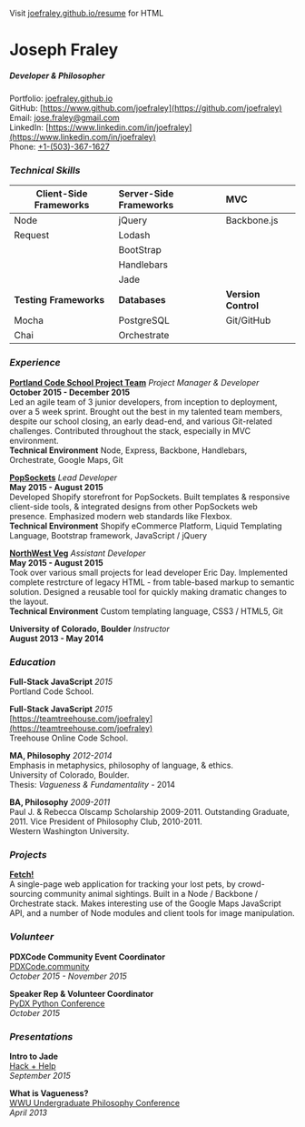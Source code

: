 Visit [joefraley.github.io/resume](joefraley.github.io/resume) for HTML

# Joseph Fraley  
##### Developer & Philosopher

Portfolio: [joefraley.github.io](https://joefraley.github.io)  
GitHub: [https://www.github.com/joefraley](https://github.com/joefraley)  
Email: [jose.fraley@gmail.com](mailto:jose.fraley@gmail.com)  
LinkedIn: [https://www.linkedin.com/in/joefraley](https://www.linkedin.com/in/joefraley)  
Phone: [+1-(503)-367-1627](tel:+1-503-367-1627)

### *Technical Skills*  
|Client-Side Frameworks|Server-Side Frameworks|MVC                 |
|----------------------|:---------------------|:-------------------|
|Node                  |jQuery                |Backbone.js         |
|Request               |Lodash                |                    |
|                      |BootStrap             |                    |
|                      |Handlebars            |                    |
|                      |Jade                  |                    |
|**Testing Frameworks**|     **Databases**    |**Version Control** |
|Mocha                 |PostgreSQL            |Git/GitHub          |
|Chai                  |Orchestrate           |                    |

### *Experience*  
[**Portland Code School Project Team**](https://pcsteamproject.wordpress.com) *Project Manager & Developer*  
**October 2015 - December 2015**  
Led an agile team of 3 junior developers, from inception to deployment, over a 5 week sprint. Brought out the best in my talented team members, despite our school closing, an early dead-end, and various Git-related challenges. Contributed throughout the stack, especially in MVC environment.  
**Technical Environment** Node, Express, Backbone, Handlebars, Orchestrate, Google Maps, Git

[**PopSockets**](https://www.popsockets.com) *Lead Developer*  
**May 2015 - August 2015**  
Developed Shopify storefront for PopSockets. Built templates & responsive client-side tools, & integrated designs from other PopSockets web presence. Emphasized modern web standards like Flexbox.  
**Technical Environment** Shopify eCommerce Platform, Liquid Templating Language, Bootstrap framework, JavaScript / jQuery

[**NorthWest Veg**](https://www.nwveg.com) *Assistant Developer*  
**May 2015 - August 2015**  
Took over various small projects for lead developer Eric Day. Implemented complete restrcture of legacy HTML - from table-based markup to semantic solution. Designed a reusable tool for quickly making dramatic changes to the layout.  
**Technical Environment** Custom templating language, CSS3 / HTML5, Git

**University of Colorado, Boulder** *Instructor*  
**August 2013 - May 2014**  


### *Education*  
**Full-Stack JavaScript** *2015*   
Portland Code School.

**Full-Stack JavaScript** *2015*  
[https://teamtreehouse.com/joefraley](https://teamtreehouse.com/joefraley)  
Treehouse Online Code School.

**MA, Philosophy** *2012-2014*  
Emphasis in metaphysics, philosophy of language, & ethics.  
University of Colorado, Boulder.  
Thesis: *Vagueness & Fundamentality* - 2014

**BA, Philosophy** *2009-2011*  
Paul J. & Rebecca Olscamp Scholarship 2009-2011. Outstanding Graduate, 2011. Vice President of Philosophy Club, 2010-2011.  
Western Washington University.

### *Projects*  
[**Fetch!**](https://www.example.com)  
A single-page web application for tracking your lost pets, by crowd-sourcing community animal sightings. Built in a Node / Backbone / Orchestrate stack. Makes interesting use of the Google Maps JavaScript API, and a number of Node modules and client tools for image manipulation.

### *Volunteer*  
**PDXCode Community Event Coordinator**  
[PDXCode.community](https://www.PDXCode.community)  
*October 2015 - November 2015*

**Speaker Rep & Volunteer Coordinator**  
[PyDX Python Conference]()  
*October 2015*

### *Presentations*  
**Intro to Jade**  
[Hack + Help](http://www.meetup.com/Portland-Code-School-Learning-and-Development-Group/events/225214851/)  
*September 2015*  

**What is Vagueness?**  
[WWU Undergraduate Philosophy Conference]()  
*April 2013*
